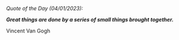 *Quote of the Day (04/01/2023):*

_**Great things are done by a series of small things brought together.**_

Vincent Van Gogh